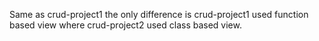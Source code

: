 Same as crud-project1 the only difference is crud-project1 used function based view where crud-project2 used class based view.
